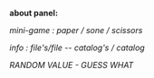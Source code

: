 <strong>about panel:</strong>

*mini-game : paper / sone / scissors*

*info : file's/file -- catalog's / catalog*

*RANDOM VALUE - GUESS WHAT*